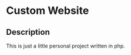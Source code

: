 # **Custom Website**

## **Description**

This is just a little personal project written in php.

<!-- ```bash
npm i vue@next

npm i @vitejs/plugin-vue --force
```

```php
// in vite config
import vue from '@vitejs/plugin-vue';
```

```javascript
// aggiungere nei plugins
vue({
  template:{
    transformAssetUrls:{
      base: null,
      includeAbsolute: false
    }
  }
})
```

```php
// home.blade.php
@extends('layouts.guest')

@section('content')
  <div id="app"></div>
@endsection
```

```javascript
// appGuest.js
import { createApp } from "vue";
import App from './App.vue';


createApp(App).mount('#app');
``` -->
